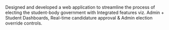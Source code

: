 Designed and developed a web application to streamline the process of electing the student-body government 
with Integrated features viz. Admin + Student Dashboards, Real-time candidature approval & Admin election override controls.
